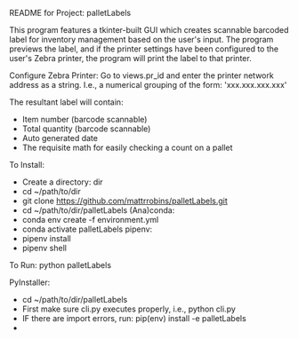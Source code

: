 README for Project: palletLabels

This program features a tkinter-built GUI which creates scannable barcoded label for inventory management based on the user's input.  The program previews the label, and if the printer settings have been configured to the user's Zebra printer, the program will print the label to that printer.

Configure Zebra Printer:
Go to views.pr_id and enter the printer network address as a string.  I.e., a numerical grouping of the form: 'xxx.xxx.xxx.xxx'

The resultant label will contain:
- Item number (barcode scannable)
- Total quantity (barcode scannable)
- Auto generated date
- The requisite math for easily checking a count on a pallet

To Install:
- Create a directory: dir
- cd ~/path/to/dir
- git clone https://github.com/mattrrobins/palletLabels.git
- cd ~/path/to/dir/palletLabels
(Ana)conda:
- conda env create -f environment.yml
- conda activate palletLabels
pipenv:
- pipenv install
- pipenv shell


To Run:
python palletLabels



PyInstaller:
- cd ~/path/to/dir/palletLabels
- First make sure cli.py executes properly, i.e., python cli.py
- IF there are import errors, run:
    pip(env) install -e palletLabels
-
